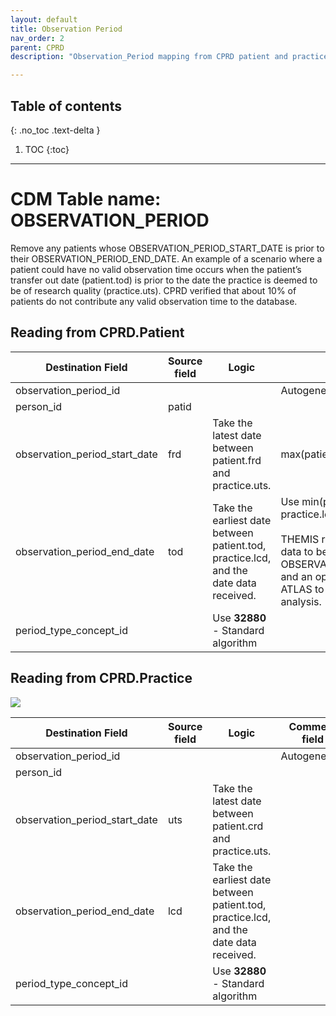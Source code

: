 ```yaml
---
layout: default
title: Observation Period
nav_order: 2
parent: CPRD
description: "Observation_Period mapping from CPRD patient and practice tables"

---
```


## Table of contents
{: .no_toc .text-delta }

1. TOC
{:toc}

---

# CDM Table name: OBSERVATION_PERIOD

Remove any patients whose OBSERVATION_PERIOD_START_DATE is prior to their OBSERVATION_PERIOD_END_DATE. An example of a scenario where a patient could have no valid observation time occurs when the patient’s transfer out date (patient.tod) is prior to the date the practice is deemed to be of research quality (practice.uts). CPRD verified that about 10% of patients do not contribute any valid observation time to the database. 

## Reading from CPRD.Patient


| Destination Field | Source field | Logic | Comment field |
| --- | --- | --- | --- |
| observation_period_id |  |  | Autogenerate |
| person_id | patid |  |  |
| observation_period_start_date | frd | Take the latest date between patient.frd and practice.uts.  | max(patient.frd, practice.uts) |
| observation_period_end_date | tod | Take the earliest date between patient.tod, practice.lcd, and the date data received. | Use min(patient.tod, practice.lcd,date data received). <br><br> THEMIS rule #23 now allows for data to be retained after the OBSERVATION_PERIOD_END_DATE and an option is now available in ATLAS to include that data in an analysis. |
| period_type_concept_id |  | Use **32880** - Standard algorithm |  |


## Reading from CPRD.Practice

![](images/image4.png)

| Destination Field | Source field | Logic | Comment field |
| --- | --- | --- | --- |
| observation_period_id |  |  | Autogenerate |
| person_id |  |  |  |
| observation_period_start_date | uts | Take the latest date between patient.crd and practice.uts. |  |
| observation_period_end_date | lcd | Take the earliest date between patient.tod, practice.lcd, and the date data received. |  |
| period_type_concept_id |  |Use **32880** - Standard algorithm   |  |
